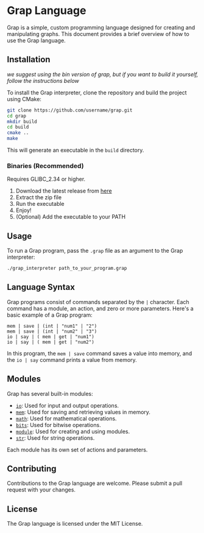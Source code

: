# Grap Language

Grap is a simple, custom programming language designed for creating and manipulating graphs. This document provides a brief overview of how to use the Grap language.

## Installation

_we suggest using the bin version of grap, but if you want to build it yourself, follow the instructions below_

To install the Grap interpreter, clone the repository and build the project using CMake:

```bash
git clone https://github.com/username/grap.git
cd grap
mkdir build
cd build
cmake ..
make
```

This will generate an executable in the `build` directory.

### Binaries (Recommended)

Requires GLIBC_2.34 or higher.

1. Download the latest release from [here](https://github.com/velocitatem/GRAP/releases)
2. Extract the zip file
3. Run the executable
4. Enjoy!
5. (Optional) Add the executable to your PATH

## Usage

To run a Grap program, pass the `.grap` file as an argument to the Grap interpreter:

```bash
./grap_interpreter path_to_your_program.grap
```

## Language Syntax

Grap programs consist of commands separated by the `|` character. Each command has a module, an action, and zero or more parameters. Here's a basic example of a Grap program:

```grap
mem | save | (int | "num1" | "2")
mem | save | (int | "num2" | "3")
io | say | ( mem | get | "num1")
io | say | ( mem | get | "num2")
```

In this program, the `mem | save` command saves a value into memory, and the `io | say` command prints a value from memory.

## Modules

Grap has several built-in modules:

- [`io`](./io.md): Used for input and output operations.
- [`mem`](./mem.md): Used for saving and retrieving values in memory.
- [`math`](./math.md): Used for mathematical operations.
- [`bits`](./bits.md): Used for bitwise operations.
- [`module`](./module.md): Used for creating and using modules.
- [`str`](./str.md): Used for string operations.

Each module has its own set of actions and parameters.

## Contributing

Contributions to the Grap language are welcome. Please submit a pull request with your changes.

## License

The Grap language is licensed under the MIT License.